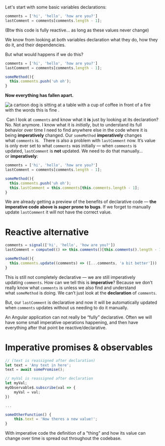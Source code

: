 Let's start with some basic variables declarations:

```typescript
comments = ['hi', 'hello', 'how are you?']
lastComment = comments[comments.length - 1];
```

(Btw this code is fully reactive... as long as these values never change)

We know from looking at both variables declaration what they do, how they do it, and their dependencies.

But what would happens if we do this?

```typescript
comments = ['hi', 'hello', 'how are you?']
lastComment = comments[comments.length - 1];

someMethod(){
  this.comments.push('uh oh');
}
```

**Now everything has fallen apart.**

![a cartoon dog is sitting at a table with a cup of coffee in front of a fire with the words this is fine .](https://media1.tenor.com/m/MYZgsN2TDJAAAAAC/this-is.gif)

 Can I look at `comments` and know what it **is** just by looking at its declaration? No. Not anymore. I know what it is _initially_, but to understand its full behavior over time I need to find anywhere else in the code where it is being **imperatively** changed. Our `someMethod` **imperatively** changes what `comments` is.
 
There is also a problem with `lastComment` now. It’s value is only ever set to what `comments` was initially — when `comments` is updated, `lastComment` is **not** updated. We need to do that manually… or **imperatively**:

```typescript
comments = ['hi', 'hello', 'how are you?']
lastComment = comments[comments.length - 1];

someMethod(){
  this.comments.push('uh oh');
  this.lastComment = this.comments[this.comments.length - 1];
}
```

We are already getting a preview of the benefits of declarative code — **the imperative code above is _super_ prone to bugs**. If we forget to manually update `lastComment` it will not have the correct value.

# Reactive alternative

```typescript
comments = signal(['hi', 'hello', 'how are you?'])
lastComment = computed(() => this.comments()[this.comments().length - 1])

someMethod(){
  this.comments.update((comments) => ([...comments, 'a bit better']))
}
```

This is still not completely declarative — we are still imperatively updating `comments`. How can we tell this is **imperative**? Because we don’t really know what `comments` is unless we also find and understand what `someMethod` is doing. We can’t just look at the **declaration** of `comments`.

But, our `lastComment` is declarative and now it will be automatically updated when `comments` updates without us needing to do it manually.

An Angular application can not really be “fully” declarative. Often we will have some small imperative operations happening, and then have everything after that point be reactive/declarative.

# Imperative promises & observables

```typescript
// (text is reassigned after declaration)
let text = 'Any text in here';
text = await somePromise();

// myVal is reassigned after declaration
let myVal;
myObservable$.subscribe(val => {
	myVal = val;
})

...

someOtherFunction() {
	this.text = 'Now theres a new value!';
}
```

With imperative code the definition of a "thing" and how its value can change over time is spread out throughout the codebase. 